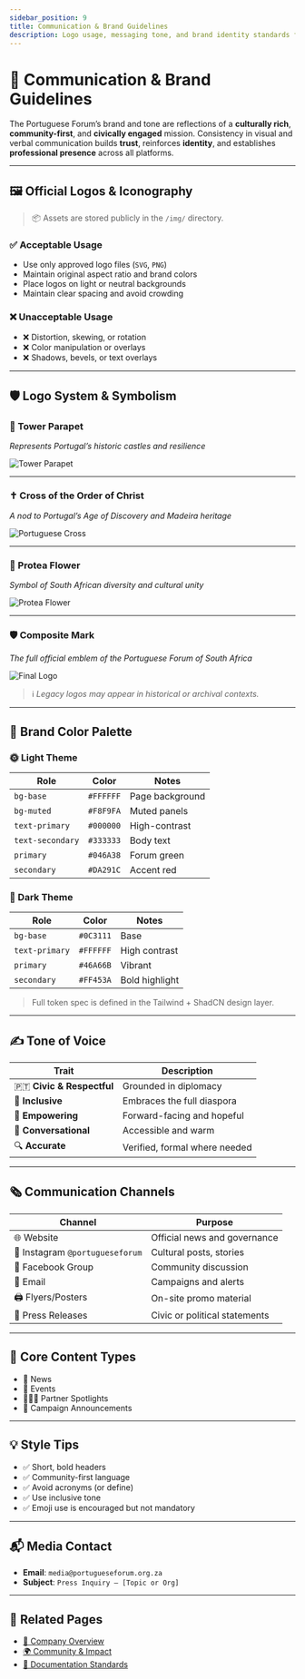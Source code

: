```yaml
---
sidebar_position: 9
title: Communication & Brand Guidelines
description: Logo usage, messaging tone, and brand identity standards for the Portuguese Forum of South Africa
---
```


# 📣 Communication & Brand Guidelines

The Portuguese Forum’s brand and tone are reflections of a **culturally rich**, **community-first**, and **civically engaged** mission. Consistency in visual and verbal communication builds **trust**, reinforces **identity**, and establishes **professional presence** across all platforms.

---

## 🖼️ Official Logos & Iconography

> 📦 Assets are stored publicly in the `/img/` directory.

### ✅ Acceptable Usage

- Use only approved logo files (`SVG`, `PNG`)
- Maintain original aspect ratio and brand colors
- Place logos on light or neutral backgrounds
- Maintain clear spacing and avoid crowding

### ❌ Unacceptable Usage

- ❌ Distortion, skewing, or rotation
- ❌ Color manipulation or overlays
- ❌ Shadows, bevels, or text overlays

---

## 🛡 Logo System & Symbolism

### 🕍 Tower Parapet  
*Represents Portugal’s historic castles and resilience*

![Tower Parapet](/img/pf-logo-tower-parapet.svg)

---

### ✝️ Cross of the Order of Christ  
*A nod to Portugal’s Age of Discovery and Madeira heritage*

![Portuguese Cross](/img/pf-logo-portuguese-cross.svg)

---

### 🌸 Protea Flower  
*Symbol of South African diversity and cultural unity*

![Protea Flower](/img/pf-logo-protea-flower.svg)

---

### 🛡 Composite Mark  
*The full official emblem of the Portuguese Forum of South Africa*

![Final Logo](/img/pf-logo-light.svg)

> ℹ️ *Legacy logos may appear in historical or archival contexts.*

---

## 🎨 Brand Color Palette

### 🌞 Light Theme

| Role | Color | Notes |
|------|--------|-------|
| `bg-base` | `#FFFFFF` | Page background |
| `bg-muted` | `#F8F9FA` | Muted panels |
| `text-primary` | `#000000` | High-contrast |
| `text-secondary` | `#333333` | Body text |
| `primary` | `#046A38` | Forum green |
| `secondary` | `#DA291C` | Accent red |

### 🌚 Dark Theme

| Role | Color | Notes |
|------|--------|-------|
| `bg-base` | `#0C3111` | Base |
| `text-primary` | `#FFFFFF` | High contrast |
| `primary` | `#46A66B` | Vibrant |
| `secondary` | `#FF453A` | Bold highlight |

> Full token spec is defined in the Tailwind + ShadCN design layer.

---

## ✍️ Tone of Voice

| Trait | Description |
|-------|-------------|
| 🇵🇹 **Civic & Respectful** | Grounded in diplomacy |
| 🧩 **Inclusive** | Embraces the full diaspora |
| 🌟 **Empowering** | Forward-facing and hopeful |
| 💬 **Conversational** | Accessible and warm |
| 🔍 **Accurate** | Verified, formal where needed |

---

## 🗞️ Communication Channels

| Channel | Purpose |
|---------|---------|
| 🌐 Website | Official news and governance |
| 📸 Instagram `@portugueseforum` | Cultural posts, stories |
| 📘 Facebook Group | Community discussion |
| 📨 Email | Campaigns and alerts |
| 🖨 Flyers/Posters | On-site promo material |
| 📣 Press Releases | Civic or political statements |

---

## 📝 Core Content Types

- 📰 News
- 📅 Events
- 🧑‍🤝‍🧑 Partner Spotlights
- 📢 Campaign Announcements

---

## 💡 Style Tips

- ✅ Short, bold headers
- ✅ Community-first language
- ✅ Avoid acronyms (or define)
- ✅ Use inclusive tone
- ✅ Emoji use is encouraged but not mandatory

---

## 📬 Media Contact

- **Email**: `media@portugueseforum.org.za`
- **Subject**: `Press Inquiry – [Topic or Org]`

---

## 🔗 Related Pages

- [🏢 Company Overview](./company-overview.md)  
- [🌍 Community & Impact](./community.md)  
- [📘 Documentation Standards](./docs-standards.md)
